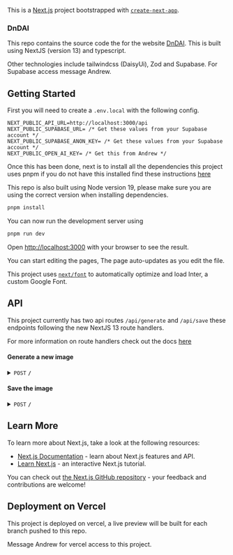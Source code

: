 This is a [Next.js](https://nextjs.org/) project bootstrapped with [`create-next-app`](https://github.com/vercel/next.js/tree/canary/packages/create-next-app).

### DnDAI

This repo contains the source code the for the website [DnDAI](https://dnd-ai-pi.vercel.app/). This is built using NextJS (version 13) and typescript. 

Other technologies include tailwindcss (DaisyUi), Zod and Supabase. For Supabase access message Andrew.

## Getting Started

First you will need to create a `.env.local` with the following config.

```
NEXT_PUBLIC_API_URL=http://localhost:3000/api
NEXT_PUBLIC_SUPABASE_URL= /* Get these values from your Supabase account */
NEXT_PUBLIC_SUPABASE_ANON_KEY= /* Get these values from your Supabase account */
NEXT_PUBLIC_OPEN_AI_KEY= /* Get this from Andrew */
```

Once this has been done, next is to install all the dependencies this project uses pnpm if you do not have this installed find these instructions [here](https://pnpm.io/installation)

This repo is also built using Node version 19, please make sure you are using the correct version when installing dependencies. 

```bash
pnpm install
```

You can now run the development server using

```bash
pnpm run dev
```

Open [http://localhost:3000](http://localhost:3000) with your browser to see the result.

You can start editing the pages, The page auto-updates as you edit the file.

This project uses [`next/font`](https://nextjs.org/docs/basic-features/font-optimization) to automatically optimize and load Inter, a custom Google Font.

## API

This project currently has two api routes `/api/generate` and `/api/save` these endpoints following the new NextJS 13 route handlers. 

For more information on route handlers check out the docs [here](https://nextjs.org/docs/app/building-your-application/routing/route-handlers)

#### Generate a new image 

<details>
 <summary><code>POST</code> <code><b>/</b></code></summary>

##### Parameters

> | name      |  type     | data type               | description                                                           |
> |-----------|-----------|-------------------------|-----------------------------------------------------------------------|
> | None      |  required | object (JSON or YAML)   | `{"race":"dwarf","style":"hyperrealism","role":"sorcerer","story":""}`|


##### Responses

> | http code     | content-type                      | response                                                            |
> |---------------|-----------------------------------|---------------------------------------------------------------------|
> | `200`         | `text/plain;charset=UTF-8`        | `{"code":"200", "message": "[{url: string}]"}`                      |
> | `400`         | `Zod Error`                       | `{"code":"400", "message": "<Zod Error>"}`                          |
> | `401`         | `text/html;charset=utf-8`         | `{"code":"401", "message": "No session found"}`                     |
> | `500`         | `text/html;charset=utf-8`         | `{"code":"500", "message": "OpenAI API error: ${statusText}"}`      |
> | `500`         | `text/html;charset=utf-8`         | `{"code":"500","message": "<Error>"}`                               |

##### Example cURL

> ```javascript
>  curl -X POST -H "Content-Type: application/json" --data {"race":"dwarf","style":"hyperrealism","role":"sorcerer","story":""} http://localhost:3000/api/generate
> ```

</details>

#### Save the image

<details>
 <summary><code>POST</code> <code><b>/</b></code></summary>

##### Parameters

> | name      |  type     | data type               | description                                                                                        |
> |-----------|-----------|-------------------------|----------------------------------------------------------------------------------------------------|
> | None      |  required | object (JSON or YAML)   | `{"image":"string","formData":{"race":"string","style":"string","role":"string","story":"string"}}`|


##### Responses

> | http code     | content-type                      | response                                                            |
> |---------------|-----------------------------------|---------------------------------------------------------------------|
> | `200`         | `text/plain;charset=UTF-8`        | `{"code":"200"`                                                     |
> | `400`         | `Zod Error`                       | `{"code":"400", "message": "<Zod Error>"}`                          |
> | `401`         | `text/html;charset=utf-8`         | `{"code":"401", "message": "No session found"}`                     |
> | `500`         | `text/html;charset=utf-8`         | `{"code":"500","message": "<Error>"}`                               |
> | `500`         | `Storage Error`                   | `{"code":"500","message": "<Storage Error>"}`                       |

##### Example cURL

> ```javascript
>  curl -X POST -H "Content-Type: application/json" --data {"image":"https://oaidalleapiprodscus.blob.core.windows.net/private/org-pfOsO9bhaTGQaHk8MeISw51w/user-OrKuGDFGPAe7Isecyhij1reB/img-vTep7g2XE14a0v7KtZoRvM1U.png?st=2023-08-14T19%3A39%3A09Z&se=2023-08-14T21%3A39%3A09Z&sp=r&sv=2021-08-06&sr=b&rscd=inline&rsct=image/png&skoid=6aaadede-4fb3-4698-a8f6-684d7786b067&sktid=a48cca56-e6da-484e-a814-9c849652bcb3&skt=2023-08-14T06%3A45%3A44Z&ske=2023-08-15T06%3A45%3A44Z&sks=b&skv=2021-08-06&sig=BJUJshMSPYceqkHW1YkmB9Y8vEyUltWTFLZhhAO%2BfoI%3D","formData":{"race":"dwarf","style":"hyperrealism","role":"sorcerer","story":""}} http://localhost:3000/api/save
> ```

</details>

## Learn More

To learn more about Next.js, take a look at the following resources:

- [Next.js Documentation](https://nextjs.org/docs) - learn about Next.js features and API.
- [Learn Next.js](https://nextjs.org/learn) - an interactive Next.js tutorial.

You can check out [the Next.js GitHub repository](https://github.com/vercel/next.js/) - your feedback and contributions are welcome!

## Deployment on Vercel

This project is deployed on vercel, a live preview will be built for each branch pushed to this repo. 

Message Andrew for vercel access to this project.

